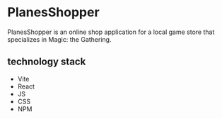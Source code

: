 # PlanesShopper

PlanesShopper is an online shop application for a local game store that specializes in Magic: the Gathering.

## technology stack

- Vite
- React
- JS
- CSS
- NPM
